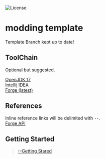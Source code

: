 ![License](https://img.shields.io/badge/license-LGPL_2.1-blue)

# modding template
Template Branch kept up to date!

## ToolChain
Optional but suggested.

[OpenJDK 17](https://adoptium.net/releases.html?variant=openjdk17&jvmVariant=hotspot) \
[Intellij IDEA](https://www.jetbrains.com/idea/download/#section=windows) \
[Forge (latest)](https://files.minecraftforge.net/net/minecraftforge/forge/)

## References
Inline reference links will be delimited with `--`. \
[Forge API](https://mcforge.readthedocs.io/en/1.18.x/)

## Getting Started
> [--Getting Stared](https://mcforge.readthedocs.io/en/1.18.x/gettingstarted/)
